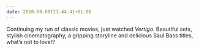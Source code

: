 ```yaml
---
date: 2020-09-08T21:44:41+01:00
---
```

Continuing my run of classic movies, just watched <cite>Vertigo</cite>. Beautiful sets, stylish cinematography, a gripping storyline and delicious Saul Bass titles, what’s not to love!?
